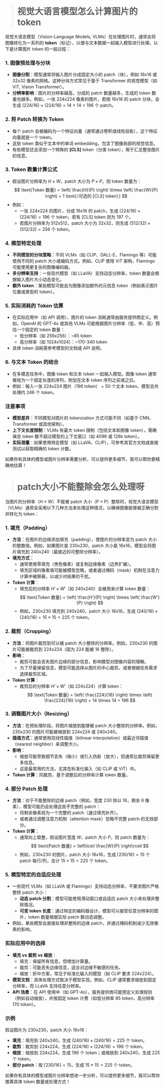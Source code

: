 > # 视觉大语言模型怎么计算图片的token

视觉大语言模型（Vision-Language Models, VLMs）在处理图片时，通常会将图像转化为一系列的 **token**（标记），以便与文本数据一起输入模型进行处理。以下是计算图片 token 的一般过程：

### 1. **图像预处理与分块**
   - **图像分割**：模型通常将输入图片分成固定大小的 patch（块），例如 16x16 或 32x32 像素的网格。这种分块方式常见于基于 Transformer 的视觉模型（如 ViT, Vision Transformer）。
   - **分辨率影响**：图片的分辨率越高，分成的 patch 数量越多，生成的 token 数量也越多。例如，一张 224x224 像素的图片，若按 16x16 的 patch 分块，会生成 (224/16) × (224/16) = 14 × 14 = 196 个 patch。

### 2. **将 Patch 转换为 Token**
   - 每个 patch 会被编码为一个特征向量（通常通过卷积或线性投影），这个特征向量就是一个 token。
   - 这些 token 类似于文本中的单词 embedding，包含了图像局部的视觉信息。
   - 有些模型还会添加一个特殊的 **[CLS]** token（分类 token），用于汇总整张图片的信息。

### 3. **Token 数量计算公式**
   - 假设图片分辨率为 $H \times W$，patch 大小为 $P \times P$，则 token 数量为：
     $$
     \text{Token 数量} = \left( \frac{H}{P} \right) \times \left( \frac{W}{P} \right) + 1 \text{（可选的 [CLS] token）}
     $$
   - 例如：
     - 一张 224x224 的图片，分成 16x16 的 patch，生成 $(224/16) \times (224/16) = 196$ 个 token，若有 [CLS] token 则为 197 个。
     - 若图片分辨率为 512x512，patch 大小为 32x32，则生成 $(512/32) \times (512/32) = 256$ 个 token。

### 4. **模型特定处理**
   - **不同模型的分块策略**：不同 VLMs（如 CLIP、DALL-E、Flamingo 等）可能使用不同的 patch 大小或编码方式。例如，CLIP 使用 ViT 架构，Flamingo 可能使用更复杂的图像编码器。
   - **多分辨率支持**：一些现代模型（如 LLaVA）支持动态分辨率，token 数量会根据输入图片大小动态变化。
   - **额外 token**：某些模型可能会为图像添加额外的元信息 token（例如表示图片位置或类型的 token）。

### 5. **实际消耗的 Token 估算**
   - 在实际应用中（如 API 调用），图片的 token 消耗通常由服务提供商定义。例如，OpenAI 的 GPT-4o 或其他 VLMs 可能根据图片分辨率（低、中、高）预估一个固定的 token 数量：
     - 低分辨率（如 256x256）：~85 token
     - 高分辨率（如 1024x1024）：~170-340 token
   - 具体 token 消耗需参考模型的文档或 API 说明。

### 6. **与文本 Token 的结合**
   - 在多模态任务中，图像 token 和文本 token 一起输入模型。图像 token 通常被视为一个固定长度的序列，附加在文本 token 序列之前或之后。
   - 例如：输入一张 224x224 图片（196 token） + 50 个文本 token，模型总共处理约 246 个 token。

### 注意事项
   - **模型差异**：不同模型对图片的 tokenization 方式可能不同（如基于 CNN、Transformer 或其他架构）。
   - **上下文长度限制**：VLMs 有最大 token 限制（包括文本和图像 token），需确保总 token 数不超过模型的上下文窗口（如 4096 或 128k token）。
   - **实际测量**：如果使用特定模型（如 LLaVA、CLIP），可参考其官方文档或直接测试以获取精确的 token 计数。

如果你有具体的模型或图片分辨率需要分析，可以提供更多细节，我可以帮你更精确地估算！

> # patch大小不能整除会怎么处理呀

当图片的分辨率（H × W）不能被 patch 大小（P × P）整除时，视觉大语言模型（VLMs）通常会采用以下几种方法来处理这种情况，以确保图像能够被正确分割并转化为 token：

### 1. **填充（Padding）**
   - **方法**：在图片的边缘添加填充（padding），使图片的分辨率变为 patch 大小的整数倍。例如，如果图片是 230x230，patch 大小是 16x16，模型会将图片填充到 240x240（最接近的可整除分辨率）。
   - **填充方式**：
     - 通常使用零填充（黑色像素）或复制边缘像素（边界扩展）。
     - 填充区域的像素值可能被模型忽略，或者通过掩码（mask）机制在注意力计算中被屏蔽，以减少对结果的干扰。
   - **Token 计算**：
     - 填充后的分辨率 $H' \times W'$（如 240x240）会被用来计算 token 数量：
       $$
       \text{Token 数量} = \left( \frac{H'}{P} \right) \times \left( \frac{W'}{P} \right)
       $$
     - 例如，230x230 填充到 240x240，patch 大小 16x16，生成 $(240/16) \times (240/16) = 15 \times 15 = 225$ 个 token。

### 2. **裁剪（Cropping）**
   - **方法**：将图片裁剪到可以被 patch 大小整除的分辨率。例如，230x230 的图片可能被裁剪到 224x224（因为 224 能被 16 整除）。
   - **影响**：
     - 裁剪可能会丢失图片边缘的部分信息，影响模型对图像内容的理解。
     - 为了尽量保留信息，模型可能选择从图片的中心裁剪，或者根据任务需求选择裁剪区域。
   - **Token 计算**：
     - 裁剪后的分辨率 $H' \times W'$（如 224x224）计算 token：
       $$
       \text{Token 数量} = \left( \frac{224}{16} \right) \times \left( \frac{224}{16} \right) = 14 \times 14 = 196
       $$

### 3. **调整图片大小（Resizing）**
   - **方法**：在预处理阶段，将图片缩放到能够被 patch 大小整除的分辨率。例如，230x230 的图片可能被缩放到 224x224 或 240x240。
   - **插值方式**：通常使用双线性插值（bilinear interpolation）或最近邻插值（nearest neighbor）来调整大小。
   - **影响**：
     - 缩放可能导致细节丢失（缩小）或引入伪影（放大），但通常比裁剪保留更多信息。
     - 这是最常用的方法，尤其在标准化输入（如 CLIP 或 ViT）中。
   - **Token 计算**：同裁剪，基于调整后的分辨率计算 token 数量。

### 4. **部分 Patch 处理**
   - **方法**：对于不能整除的边缘 patch（例如，宽度 230 除以 16，剩余 6 像素），模型可能仍会处理这些不完整的 patch：
     - 将剩余像素视为一个完整的 patch（通过填充补齐）。
     - 或者通过调整注意力机制（attention mask）忽略不完整 patch 的无效部分。
   - **Token 计算**：
     - 通常向上取整，假设图片宽度 $W$，patch 大小 $P$，则 patch 数量为：
       $$
       \text{Patch 数量} = \left\lceil \frac{W}{P} \right\rceil
       $$
     - 例如，230x230 的图片，patch 大小 16x16，生成 $\lceil 230/16 \rceil = 15$ 个 patch 每行/列，总计 $15 \times 15 = 225$ 个 token。

### 5. **模型特定的自适应处理**
   - 一些现代 VLMs（如 LLaVA 或 Flamingo）支持动态分辨率，不要求图片严格整除 patch 大小：
     - **动态 patch 分割**：模型可能使用滑动窗口或自适应 patch 大小来处理非整除情况。
     - **可变 token 长度**：通过特定的编码器设计，模型可以接受任意分辨率的图片，token 数量根据实际 patch 数动态调整。
   - 例如，某些模型会直接处理非整除的边缘 patch，并通过掩码机制减少无效像素的影响。

### 实际应用中的选择
   - **填充 vs 裁剪 vs 缩放**：
     - 填充：保留所有信息，但增加计算量。
     - 裁剪：可能丢失边缘信息，适合对边缘不敏感的任务。
     - 缩放：折中方案，常见于标准化输入的模型（如 CLIP 要求 224x224）。
   - **模型文档**：具体处理方式取决于模型实现。例如，CLIP 通常要求缩放到固定分辨率，而 LLaVA 支持任意分辨率。
   - **API 场景**：在 API 使用中（如 GPT-4o），服务提供商可能预定义处理规则（例如自动缩放），并按固定 token 计费（如低分辨率 85 token，高分辨率 170 token）。

### 示例
假设图片为 230x230，patch 大小 16x16：
   - **填充**：填充到 240x240，生成 $(240/16) \times (240/16) = 225$ 个 token。
   - **裁剪**：裁剪到 224x224，生成 $(224/16) \times (224/16) = 196$ 个 token。
   - **缩放**：缩放到 224x224，生成 196 个 token；或缩放到 240x240，生成 225 个 token。
   - **部分 patch**：按 $\lceil 230/16 \rceil = 15$，生成 $15 \times 15 = 225$ 个 token。

如果你有具体的模型或图片分辨率想进一步分析，可以提供更多细节，我可以帮你推算具体 token 数量或处理方式！
